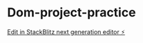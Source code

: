 # Dom-project-practice

[Edit in StackBlitz next generation editor ⚡️](https://stackblitz.com/~/github.com/abhiishekpandeyy27/Dom-project-practice)